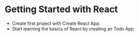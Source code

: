 # Getting Started with React

- Create first project with Create React App.
- Start learning the basics of React by creating an Todo App


